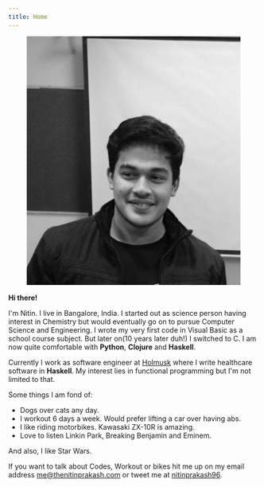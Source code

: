 ```yaml
---
title: Home
---
```


<p align="center">
  <img src="/images/me-1.jpg" style="width:430px;height:500px;">
</p>

__Hi there!__

I'm Nitin. I live in Bangalore, India. I started out as science person having interest in Chemistry but would eventually go on to pursue Computer Science and Engineering. 
I wrote my very first code in Visual Basic as a school course subject. But later on(10 years later duh!) I switched to C. I am now quite comfortable with __Python__, __Clojure__ and __Haskell__.

Currently I work as software engineer at [Holmusk](https://holmusk.com) where I write healthcare software in __Haskell__. My interest lies in functional programming but I'm not limited to that. 

Some things I am fond of:

-   Dogs over cats any day.
-   I workout 6 days a week. Would prefer lifting a car over having abs.
-   I like riding motorbikes. Kawasaki ZX-10R is amazing.
-   Love to listen Linkin Park, Breaking Benjamin and Eminem. 

 And also, I like Star Wars.

If you want to talk about Codes, Workout or bikes hit me up on my email address [me@thenitinprakash.com](mailto:me@thenitinprakash.com) or tweet me 
at [nitinprakash96](https://twitter.com/nitinprakash96).